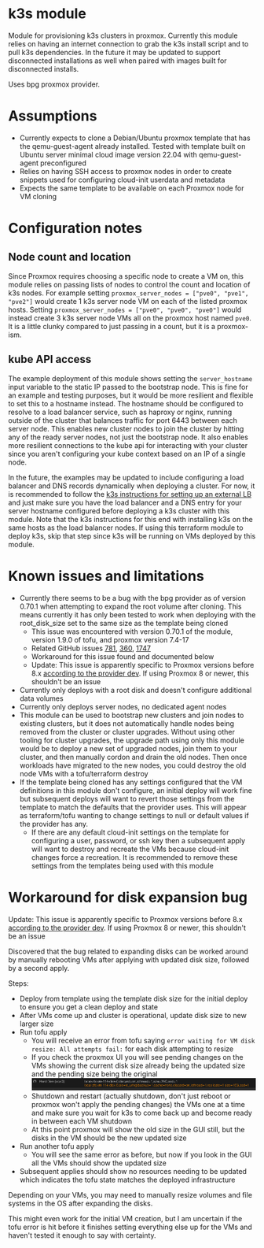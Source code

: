 # k3s module

Module for provisioning k3s clusters in proxmox. Currently this module relies on having an internet connection to grab the k3s install script and to pull k3s dependencies. In the future it may be updated to support disconnected installations as well when paired with images built for disconnected installs.

Uses bpg proxmox provider.

# Assumptions
- Currently expects to clone a Debian/Ubuntu proxmox template that has the qemu-guest-agent already installed. Tested with template built on Ubuntu server minimal cloud image version 22.04 with qemu-guest-agent preconfigured
- Relies on having SSH access to proxmox nodes in order to create snippets used for configuring cloud-init userdata and metadata
- Expects the same template to be available on each Proxmox node for VM cloning

# Configuration notes

## Node count and location
Since Proxmox requires choosing a specific node to create a VM on, this module relies on passing lists of nodes to control the count and location of k3s nodes. For example setting `proxmox_server_nodes = ["pve0", "pve1", "pve2"]` would create 1 k3s server node VM on each of the listed proxmox hosts. Setting `proxmox_server_nodes = ["pve0", "pve0", "pve0"]` would instead create 3 k3s server node VMs all on the proxmox host named `pve0`. It is a little clunky compared to just passing in a count, but it is a proxmox-ism.

## kube API access
The example deployment of this module shows setting the `server_hostname` input variable to the static IP passed to the bootstrap node. This is fine for an example and testing purposes, but it would be more resilient and flexible to set this to a hostname instead. The hostname should be configured to resolve to a load balancer service, such as haproxy or nginx, running outside of the cluster that balances traffic for port 6443 between each server node. This enables new cluster nodes to join the cluster by hitting any of the ready server nodes, not just the bootstrap node. It also enables more resilient connections to the kube api for interacting with your cluster since you aren't configuring your kube context based on an IP of a single node.

In the future, the examples may be updated to include configuring a load balancer and DNS records dynamically when deploying a cluster. For now, it is recommended to follow the [k3s instructions for setting up an external LB](https://docs.k3s.io/datastore/cluster-loadbalancer) and just make sure you have the load balancer and a DNS entry for your server hostname configured before deploying a k3s cluster with this module. Note that the k3s instructions for this end with installing k3s on the same hosts as the load balancer nodes. If using this terraform module to deploy k3s, skip that step since k3s will be running on VMs deployed by this module.

# Known issues and limitations
- Currently there seems to be a bug with the bpg provider as of version 0.70.1 when attempting to expand the root volume after cloning. This means currently it has only been tested to work when deploying with the root_disk_size set to the same size as the template being cloned
  - This issue was encountered with version 0.70.1 of the module, version 1.9.0 of tofu, and proxmox version 7.4-17
  - Related GitHub issues [781](https://github.com/bpg/terraform-provider-proxmox/issues/781), [360](https://github.com/bpg/terraform-provider-proxmox/issues/360), [1747](https://github.com/bpg/terraform-provider-proxmox/issues/1747)
  - Workaround for this issue found and documented below
  - Update: This issue is apparently specific to Proxmox versions before 8.x [according to the provider dev](https://github.com/bpg/terraform-provider-proxmox/issues/1747#issuecomment-2641864871). If using Proxmox 8 or newer, this shouldn't be an issue
- Currently only deploys with a root disk and doesn't configure additional data volumes
- Currently only deploys server nodes, no dedicated agent nodes
- This module can be used to bootstrap new clusters and join nodes to existing clusters, but it does not automatically handle nodes being removed from the cluster or cluster upgrades. Without using other tooling for cluster upgrades, the upgrade path using only this module would be to deploy a new set of upgraded nodes, join them to your cluster, and then manually cordon and drain the old nodes. Then once workloads have migrated to the new nodes, you could destroy the old node VMs with a tofu/terraform destroy
- If the template being cloned has any settings configured that the VM definitions in this module don't configure, an initial deploy will work fine but subsequent deploys will want to revert those settings from the template to match the defaults that the provider uses. This will appear as terraform/tofu wanting to change settings to null or default values if the provider has any.
  - If there are any default cloud-init settings on the template for configuring a user, password, or ssh key then a subsequent apply will want to destroy and recreate the VMs because cloud-init changes force a recreation. It is recommended to remove these settings from the templates being used with this module

# Workaround for disk expansion bug
Update: This issue is apparently specific to Proxmox versions before 8.x [according to the provider dev](https://github.com/bpg/terraform-provider-proxmox/issues/1747#issuecomment-2641864871). If using Proxmox 8 or newer, this shouldn't be an issue

Discovered that the bug related to expanding disks can be worked around by manually rebooting VMs after applying with updated disk size, followed by a second apply.

Steps:
- Deploy from template using the template disk size for the initial deploy to ensure you get a clean deploy and state
- After VMs come up and cluster is operational, update disk size to new larger size
- Run tofu apply
  - You will receive an error from tofu saying `error waiting for VM disk resize: All attempts fail:` for each disk attempting to resize
  - If you check the proxmox UI you will see pending changes on the VMs showing the current disk size already being the updated size and the pending size being the original
  ![alt text](../../docs/images/pending_disk_size.png)
  - Shutdown and restart (actually shutdown, don't just reboot or proxmox won't apply the pending changes) the VMs one at a time and make sure you wait for k3s to come back up and become ready in between each VM shutdown
  - At this point proxmox will show the old size in the GUI still, but the disks in the VM should be the new updated size
- Run another tofu apply
  - You will see the same error as before, but now if you look in the GUI all the VMs should show the updated size
- Subsequent applies should show no resources needing to be updated which indicates the tofu state matches the deployed infrastructure

Depending on your VMs, you may need to manually resize volumes and file systems in the OS after expanding the disks.

This might even work for the initial VM creation, but I am uncertain if the tofu error is hit before it finishes setting everything else up for the VMs and haven't tested it enough to say with certainty.